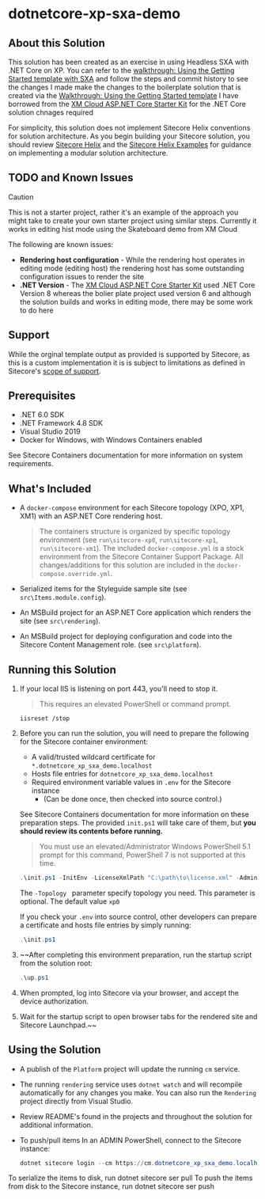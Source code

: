# dotnetcore-xp-sxa-demo

## About this Solution
This solution has been created as an exercise in using Headless SXA with .NET Core on XP. You can refer to the [walkthrough: Using the Getting Started template with SXA](https://doc.sitecore.com/xp/en/developers/hd/latest/sitecore-headless-development/walkthrough--using-the-getting-started-template-with-sxa.html) and follow the steps and commit history to see the changes I made make the changes to the boilerplate solution that is created via the [Walkthrough: Using the Getting Started template](https://doc.sitecore.com/xp/en/developers/hd/latest/sitecore-headless-development/walkthrough--using-the-getting-started-template.html)
I have borrowed from the  [XM Cloud ASP.NET Core Starter Kit](https://github.com/Sitecore/xmcloud-starter-dotnet) for the .NET Core solution chnages required


For simplicity, this solution does not implement Sitecore Helix conventions for
solution architecture. As you begin building your Sitecore solution,
you should review [Sitecore Helix](https://helix.sitecore.net/) and the
[Sitecore Helix Examples](https://sitecore.github.io/Helix.Examples/) for guidance
on implementing a modular solution architecture.


## TODO and Known Issues
> [!CAUTION]
> This is not a starter project, rather it's an example of the approach you might take to create your own starter project using similar steps. Currently it works in editing hist mode using the Skateboard demo from XM Cloud 

The following are known issues:
- **Rendering host configuration** - While the rendering host operates in editing mode (editing host) the rendering host has some outstanding configuration issues to render the site
- **.NET Version** - The [XM Cloud ASP.NET Core Starter Kit](https://github.com/Sitecore/xmcloud-starter-dotnet) used .NET Core Version 8 whereas the bolier plate project used version 6 and although the solution builds and works in editing mode, there may be some work to do here


## Support
While the orginal template output as provided is supported by Sitecore, as this is a  custom implementation it is is subject to limitations as
defined in Sitecore's [scope of support](https://kb.sitecore.net/articles/463549#ScopeOfSupport).

## Prerequisites
* .NET 6.0 SDK
* .NET Framework 4.8 SDK
* Visual Studio 2019
* Docker for Windows, with Windows Containers enabled

See Sitecore Containers documentation for more information on system requirements.

## What's Included
* A `docker-compose` environment for each Sitecore topology (XPO, XP1, XM1)
  with an ASP.NET Core rendering host.
  > The containers structure is organized by specific topology environment (see `run\sitecore-xp0`, `run\sitecore-xp1`, `run\sitecore-xm1`).
  > The included `docker-compose.yml` is a stock environment from the Sitecore
  > Container Support Package. All changes/additions for this solution are included
  > in the `docker-compose.override.yml`.

* Serialized items for the Styleguide sample site (see `src\Items.module.config`).
* An MSBuild project for an ASP.NET Core application which renders
  the site (see `src\rendering`).
* An MSBuild project for deploying configuration and code into
  the Sitecore Content Management role. (see `src\platform`).

## Running this Solution
1. If your local IIS is listening on port 443, you'll need to stop it.
   > This requires an elevated PowerShell or command prompt.
   ```
   iisreset /stop
   ```

1. Before you can run the solution, you will need to prepare the following
   for the Sitecore container environment:
   * A valid/trusted wildcard certificate for `*.dotnetcore_xp_sxa_demo.localhost`
   * Hosts file entries for `dotnetcore_xp_sxa_demo.localhost`
   * Required environment variable values in `.env` for the Sitecore instance
     * (Can be done once, then checked into source control.)

   See Sitecore Containers documentation for more information on these
   preparation steps. The provided `init.ps1` will take care of them,
   but **you should review its contents before running.**

   > You must use an elevated/Administrator Windows PowerShell 5.1 prompt for
   > this command, PowerShell 7 is not supported at this time.

    ```ps1
    .\init.ps1 -InitEnv -LicenseXmlPath "C:\path\to\license.xml" -AdminPassword "DesiredAdminPassword" -Topology xp1
    ```
    The ```-Topology ``` parameter specify topology you need. This parameter is optional. The default value ```xp0```

    If you check your `.env` into source control, other developers
    can prepare a certificate and hosts file entries by simply running:

    ```ps1
    .\init.ps1
    ```


1. ~~After completing this environment preparation, run the startup script
   from the solution root:
    ```ps1
    .\up.ps1
    ```

1. When prompted, log into Sitecore via your browser, and
   accept the device authorization.

1. Wait for the startup script to open browser tabs for the rendered site
   and Sitecore Launchpad.~~

## Using the Solution
* A publish of the `Platform` project will update the running `cm` service.
* The running `rendering` service uses `dotnet watch` and will recompile
  automatically for any changes you make. You can also run the `Rendering`
  project directly from Visual Studio.
* Review README's found in the projects and throughout the solution
  for additional information.
* To push/pull items In an ADMIN PowerShell, connect to the Sitecore instance:

    ```ps1
    dotnet sitecore login --cm https://cm.dotnetcore_xp_sxa_demo.localhost/ --auth https://id.dotnetcore_xp_sxa_demo.localhost --allow-write true
    ```


To serialize the items to disk, run dotnet sitecore ser pull
To push the items from disk to the Sitecore instance, run dotnet sitecore ser push